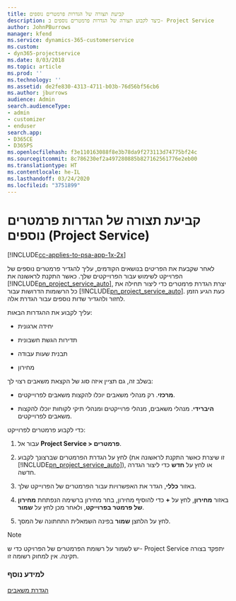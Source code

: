 ```yaml
---
title: קביעת תצורה של הגדרות פרמטרים נוספים
description: כיצד לקבוע תצורה של הגדרות פרמטרים נוספים ב- Project Service
author: JohnPBurrows
manager: kfend
ms.service: dynamics-365-customerservice
ms.custom:
- dyn365-projectservice
ms.date: 8/03/2018
ms.topic: article
ms.prod: ''
ms.technology: ''
ms.assetid: de2fe830-4313-4711-b03b-76d56bf56cb6
ms.author: jburrows
audience: Admin
search.audienceType:
- admin
- customizer
- enduser
search.app:
- D365CE
- D365PS
ms.openlocfilehash: f3e110163088f8e3b78da9f273113d74775bf24c
ms.sourcegitcommit: 8c786230ef2a497280885b827162561776e2eb00
ms.translationtype: HT
ms.contentlocale: he-IL
ms.lasthandoff: 03/24/2020
ms.locfileid: "3751899"
---
```

# <a name="configure-additional-parameter-settings-project-service"></a>קביעת תצורה של הגדרות פרמטרים נוספים (Project Service)

[!INCLUDE[cc-applies-to-psa-app-1x-2x](../includes/cc-applies-to-psa-app-1x-2x.md)]

לאחר שקבעת את הפריטים בנושאים הקודמים, עליך להגדיר פרמטרים נוספים של הפרוייקט לשימוש עבור הפרוייקטים שלך. כאשר התקנת לראשונה את [!INCLUDE[pn_project_service_auto](../includes/pn-project-service-auto.md)], יצרת הגדרת פרמטרים כדי ליצור תחילה את כל הרשומות הדרושות עבור [!INCLUDE[pn_project_service_auto](../includes/pn-project-service-auto.md)]. כעת הגיע הזמן לחזור ולהגדיר שדות נוספים עבור הגדרת אלה.  
  
 עליך לקבוע את ההגדרות הבאות:  
  
-   יחידה ארגונית  
  
-   תדירות הגשת חשבונית  
  
-   תבנית שעות עבודה  
  
-   מחירון  
 
בשלב זה, גם תציין איזה סוג של הקצאת משאבים רצוי לך:  
  
- **מרכזי**. רק מנהלי משאבים יוכלו להקצות משאבים לפרוייקטים.  
  
- **היברידי**. מנהלי משאבים, מנהלי פרוייקטים ומנהלי תיקי לקוחות יוכלו להקצות משאבים לפרוייקטים.  
  
 
כדי לקבוע פרמטרים לפרוייקט:  
  
1. עבור אל **Project Service > פרמטרים**.  
  
2. לחץ על הגדרת הפרמטרים שברצונך לקבוע (זו שיצרת כאשר התקנת לראשונה את [!INCLUDE[pn_project_service_auto](../includes/pn-project-service-auto.md)]), או לחץ על **חדש** כדי ליצור הגדרה חדשה.  
  
3. באזור **כללי**, הגדר את האפשרויות עבור הפרמטרים של הפרוייקט שלך.  
  
4. באזור **מחירון**, לחץ על **+** כדי להוסיף מחירון, בחר מחירון ברשימה הנפתחת **מחירון של פרמטר בפרוייקט**, ולאחר מכן לחץ על **שמור**.  
  
5. לחץ על הלחצן **שמור** בפינה השמאלית התחתונה של המסך.  

> [!NOTE]
> יש לשמור על רשומת הפרמטרים של הפרויקט כדי ש- Project Service יתפקד בצורה תקינה. אין למחוק רשומה זו.

### <a name="see-also"></a>למידע נוסף  
 [הגדרת משאבים](../project-service/set-up-resources.md)
